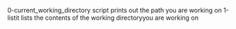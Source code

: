 0-current_working_directory script prints out the path you are working on
1-listit lists the contents of the working directoryyou are working on
